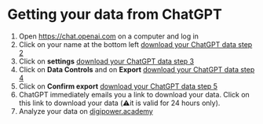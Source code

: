 # Getting your data from ChatGPT

1. Open https://chat.openai.com on a computer and log in
2. Click on your name at the bottom left
[download your ChatGPT data step 2](https://hestiaai.directus.app/assets/d5ff3b76-3aa3-4a1e-953a-6984faf38fa7.png)
3. Click on **settings**
[download your ChatGPT data step 3](https://hestiaai.directus.app/assets/b80a8ba1-144f-43d5-b80f-0b2dc5882b32.png)
4. Click on **Data Controls** and on **Export**
[download your ChatGPT data step 4](https://hestiaai.directus.app/assets/fd9d0523-2af2-46e0-80f3-b9c3000bd62a.png)
5. Click on **Confirm export**
[download your ChatGPT data step 5](https://hestiaai.directus.app/assets/bd24c019-5ee0-445c-87be-c80433503418.png)
6. ChatGPT immediately emails you a link to download your data. Click on this link to download your data (⚠️it is valid for 24 hours only).
7. Analyze your data on [digipower.academy](https://digipower.academy/experience/chatgpt)
